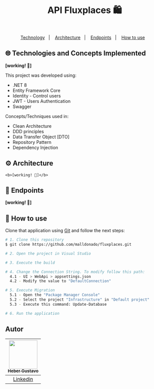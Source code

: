 ﻿<h1 align="center">
   API Fluxplaces 🛍️
</h1>

</br>
  
<p align="center">
  <a href="#globe_with_meridians-Technologies-and-Concepts-Implemented">Technology</a>&nbsp;&nbsp;&nbsp;|&nbsp;&nbsp;&nbsp;
   <a href="#gear-Architecture">Architecture</a>&nbsp;&nbsp;&nbsp;|&nbsp;&nbsp;&nbsp;
   <a href="#round_pushpin-endpoints">Endpoints</a>&nbsp;&nbsp;&nbsp;|&nbsp;&nbsp;&nbsp;
  <a href="#wrench-How-to-use">How to use</a>&nbsp;&nbsp;&nbsp;
</p>

## :globe_with_meridians: Technologies and Concepts Implemented

<b>[working! 🚀]</b>

This project was developed using:

- .NET 8
- Entity Framework Core
- Identity - Control users
- JWT - Users Authentication
- Swagger

Concepts/Techniques used in:
- Clean Architecture
- DDD principles
- Data Transfer Object [DTO]
- Repository Pattern
- Dependency Injection

## :gear: Architecture

```🌐
<b>[working! 🚀]</b>
```

## :round_pushpin: Endpoints
<b>[working! 🚀]</b>



## :wrench: How to use

Clone that application using [Git](https://git-scm.com) and follow the next steps:

```bash
# 1. Clone this repository
$ git clone https://github.com/malldonado/fluxplaces.git

# 2. Open the project in Visual Studio

# 3. Execute the build

# 4. Change the Connection String. To modify follow this path:
  4.1 - UI > WebApi > appsettings.json
  4.2 - Modify the value to "DefaultConnection"

# 5. Execute Migration
  5.1 - Open the "Package Manager Console"
  5.2 - Select the project "Infrastructure" in "Default project"
  5.3 - Execute this command: Update-Database

# 6. Run the application

```

## Autor

| [<img src="https://avatars.githubusercontent.com/u/44476616?v=4" style="max-width: 100%;width: 90px;"><br><sub>Heber Gustavo</sub>](https://github.com/heberGustavo) |
| :---: |
|[Linkedin](https://www.linkedin.com/in/heber-gustavo/)|
